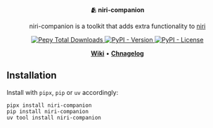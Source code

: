<p align="center">
    <strong>🫂 niri-companion</strong>
</p>

<p align="center">
  niri-companion is a toolkit that adds extra functionality to
  <a href="https://github.com/YaLTeR/niri">niri</a>
</p>

<p align="center">
  <a href="https://pypi.org/project/niri-companion/">
    <img src="https://img.shields.io/pepy/dt/niri-companion" alt="Pepy Total Downloads" />
  </a>
  <a href="https://pypi.org/project/niri-companion/">
    <img src="https://img.shields.io/pypi/v/niri-companion" alt="PyPI - Version" />
  </a>
  <a href="https://pypi.org/project/niri-companion/">
    <img src="https://img.shields.io/pypi/l/niri-companion" alt="PyPI - License" />
  </a>
</p>

<p align="center">
  <strong><a href="https://github.com/dybdeskarphet/niri-companion/wiki">Wiki</a></strong>
  &bull;
  <strong><a href="./CHANGELOG.md">Chnagelog</a></strong>
</p>

## Installation

Install with `pipx`, `pip` or `uv` accordingly:

```
pipx install niri-companion
pip install niri-companion
uv tool install niri-companion
```
